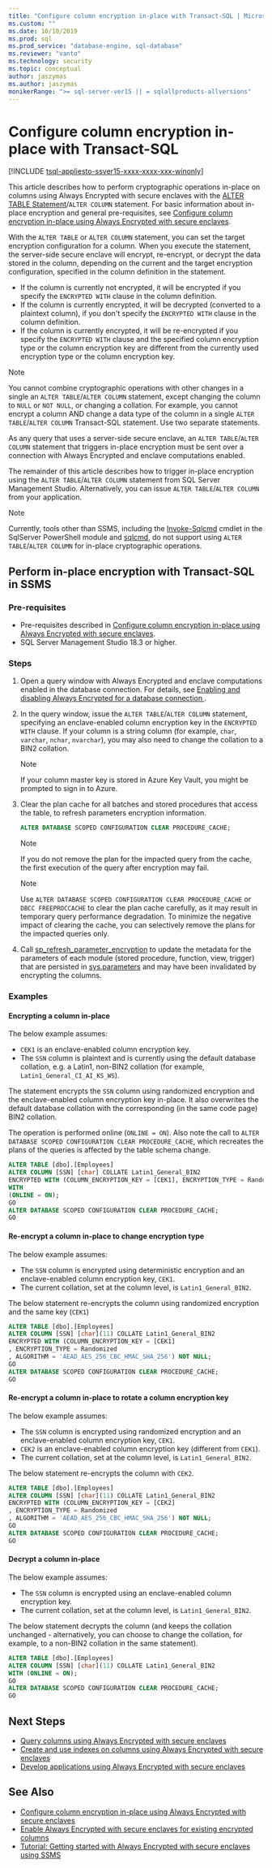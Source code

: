 ```yaml
---
title: "Configure column encryption in-place with Transact-SQL | Microsoft Docs"
ms.custom: ""
ms.date: 10/10/2019
ms.prod: sql
ms.prod_service: "database-engine, sql-database"
ms.reviewer: "vanto"
ms.technology: security
ms.topic: conceptual
author: jaszymas
ms.author: jaszymas
monikerRange: ">= sql-server-ver15 || = sqlallproducts-allversions" 
---
```

# Configure column encryption in-place with Transact-SQL
[!INCLUDE [tsql-appliesto-ssver15-xxxx-xxxx-xxx-winonly](../../../includes/tsql-appliesto-ssver15-xxxx-xxxx-xxx-winonly.md)]

This article describes how to perform cryptographic operations in-place on columns using Always Encrypted with secure enclaves with the [ALTER TABLE Statement](../../../odbc/microsoft/alter-table-statement.md)/`ALTER COLUMN` statement. For basic information about in-place encryption and general pre-requisites, see [Configure column encryption in-place using Always Encrypted with secure enclaves](always-encrypted-enclaves-configure-encryption.md).

With the `ALTER TABLE` or `ALTER COLUMN` statement, you can set the target encryption configuration for a column. When you execute the statement, the server-side secure enclave will encrypt, re-encrypt, or decrypt the data stored in the column, depending on the current and the target encryption configuration, specified in the column definition in the statement. 
- If the column is currently not encrypted, it will be encrypted if you specify the `ENCRYPTED WITH` clause in the column definition.
- If the column is currently encrypted, it will be decrypted (converted to a plaintext column), if you don't specify the `ENCRYPTED WITH` clause in the column definition.
- If the column is currently encrypted, it will be re-encrypted if you specify the `ENCRYPTED WITH` clause and the specified column encryption type or the column encryption key are different from the currently used encryption type or the column encryption key. 

> [!NOTE]
> You cannot combine cryptographic operations with other changes in a single an `ALTER TABLE`/`ALTER COLUMN` statement, except changing the column to `NULL` or `NOT NULL`, or changing a collation. For example, you cannot encrypt a column AND change a data type of the column in a single `ALTER TABLE`/`ALTER COLUMN` Transact-SQL statement. Use two separate statements.

As any query that uses a server-side secure enclave, an `ALTER TABLE`/`ALTER COLUMN` statement that triggers in-place encryption must be sent over a connection with Always Encrypted and enclave computations enabled. 

The remainder of this article describes how to trigger in-place encryption using the `ALTER TABLE`/`ALTER COLUMN` statement from SQL Server Management Studio. Alternatively, you can issue `ALTER TABLE`/`ALTER COLUMN` from your application. 

> [!NOTE]
> Currently, tools other than SSMS, including the [Invoke-Sqlcmd](https://docs.microsoft.com/powershell/module/sqlserver/invoke-sqlcmd) cmdlet in the SqlServer PowerShell module and [sqlcmd](../../../tools/sqlcmd-utility.md), do not support using `ALTER TABLE`/`ALTER COLUMN` for in-place cryptographic operations.

## Perform in-place encryption with Transact-SQL in SSMS
### Pre-requisites
- Pre-requisites described in [Configure column encryption in-place using Always Encrypted with secure enclaves](always-encrypted-enclaves-configure-encryption.md).
- SQL Server Management Studio 18.3 or higher.

### Steps
1. Open a query window with Always Encrypted and enclave computations enabled in the database connection. For details, see [Enabling and disabling Always Encrypted for a database connection ](always-encrypted-query-columns-ssms.md#en-dis).
2. In the query window, issue the `ALTER TABLE`/`ALTER COLUMN` statement, specifying an enclave-enabled column encryption key in the `ENCRYPTED WITH` clause. If your column is a string column (for example, `char`, `varchar`, `nchar`, `nvarchar`), you may also need to change the collation to a BIN2 collation. 
    
    > [!NOTE]
    > If your column master key is stored in Azure Key Vault, you might be prompted to sign in to Azure.

3. Clear the plan cache for all batches and stored procedures that access the table, to refresh parameters encryption information. 
 
    ```sql
    ALTER DATABASE SCOPED CONFIGURATION CLEAR PROCEDURE_CACHE;
    ```
    > [!NOTE]
    > If you do not remove the plan for the impacted query from the cache, the first execution of the query after encryption may fail.

    > [!NOTE]
    > Use `ALTER DATABASE SCOPED CONFIGURATION CLEAR PROCEDURE_CACHE` or `DBCC FREEPROCCACHE` to clear the plan cache carefully, as it may result in temporary query performance degradation. To minimize the negative impact of clearing the cache, you can selectively remove the plans for the impacted queries only.

4.  Call [sp_refresh_parameter_encryption](../../system-stored-procedures/sp-refresh-parameter-encryption-transact-sql.md) to update the metadata for the parameters of each module (stored procedure, function, view, trigger) that are persisted in [sys.parameters](../..//system-catalog-views/sys-parameters-transact-sql.md) and may have been invalidated by encrypting the columns.

### Examples
#### Encrypting a column in-place
The below example assumes:
- `CEK1` is an enclave-enabled column encryption key.
- The `SSN` column is plaintext and is currently using the default database collation, e.g. a Latin1, non-BIN2 collation (for example, `Latin1_General_CI_AI_KS_WS`).

The statement encrypts the `SSN` column using randomized encryption and the enclave-enabled column encryption key in-place. It also overwrites the default database collation with the corresponding (in the same code page) BIN2 collation.

The operation is performed online (`ONLINE = ON`). Also note the call to `ALTER DATABASE SCOPED CONFIGURATION CLEAR PROCEDURE_CACHE`, which recreates the plans of the queries is affected by the table schema change.

```sql
ALTER TABLE [dbo].[Employees]
ALTER COLUMN [SSN] [char] COLLATE Latin1_General_BIN2
ENCRYPTED WITH (COLUMN_ENCRYPTION_KEY = [CEK1], ENCRYPTION_TYPE = Randomized, ALGORITHM = 'AEAD_AES_256_CBC_HMAC_SHA_256') NOT NULL
WITH
(ONLINE = ON);
GO
ALTER DATABASE SCOPED CONFIGURATION CLEAR PROCEDURE_CACHE;
GO
```

#### Re-encrypt a column in-place to change encryption type
The below example assumes:
- The `SSN` column is encrypted using deterministic encryption and an enclave-enabled column encryption key, `CEK1`.
- The current collation, set at the column level, is `Latin1_General_BIN2`.

The below statement re-encrypts the column using randomized encryption and the same key (`CEK1`)

```sql
ALTER TABLE [dbo].[Employees]
ALTER COLUMN [SSN] [char](11) COLLATE Latin1_General_BIN2
ENCRYPTED WITH (COLUMN_ENCRYPTION_KEY = [CEK1]
, ENCRYPTION_TYPE = Randomized
, ALGORITHM = 'AEAD_AES_256_CBC_HMAC_SHA_256') NOT NULL;
GO
ALTER DATABASE SCOPED CONFIGURATION CLEAR PROCEDURE_CACHE;
GO
```

#### Re-encrypt a column in-place to rotate a column encryption key
The below example assumes:
- The `SSN` column is encrypted using randomized encryption and an enclave-enabled column encryption key, `CEK1`.
- `CEK2` is an enclave-enabled column encryption key (different from `CEK1`).
- The current collation, set at the column level, is `Latin1_General_BIN2`.

The below statement re-encrypts the column with `CEK2`.

```sql
ALTER TABLE [dbo].[Employees]
ALTER COLUMN [SSN] [char](11) COLLATE Latin1_General_BIN2
ENCRYPTED WITH (COLUMN_ENCRYPTION_KEY = [CEK2]
, ENCRYPTION_TYPE = Randomized
, ALGORITHM = 'AEAD_AES_256_CBC_HMAC_SHA_256') NOT NULL;
GO
ALTER DATABASE SCOPED CONFIGURATION CLEAR PROCEDURE_CACHE;
GO
```
#### Decrypt a column in-place
The below example assumes:
- The `SSN` column is encrypted using an enclave-enabled column encryption key.
- The current collation, set at the column level, is `Latin1_General_BIN2`.

The below statement decrypts the column (and keeps the collation unchanged - alternatively, you can choose to change the collation, for example, to a non-BIN2 collation in the same statement).

```sql
ALTER TABLE [dbo].[Employees]
ALTER COLUMN [SSN] [char](11) COLLATE Latin1_General_BIN2
WITH (ONLINE = ON);
GO
ALTER DATABASE SCOPED CONFIGURATION CLEAR PROCEDURE_CACHE;
GO
```

## Next Steps
- [Query columns using Always Encrypted with secure enclaves](always-encrypted-enclaves-query-columns.md)
- [Create and use indexes on columns using Always Encrypted with secure enclaves](always-encrypted-enclaves-create-use-indexes.md)
- [Develop applications using Always Encrypted with secure enclaves](always-encrypted-enclaves-client-development.md)

## See Also  
- [Configure column encryption in-place using Always Encrypted with secure enclaves](always-encrypted-enclaves-configure-encryption.md)
- [Enable Always Encrypted with secure enclaves for existing encrypted columns](always-encrypted-enclaves-enable-for-encrypted-columns.md)
- [Tutorial: Getting started with Always Encrypted with secure enclaves using SSMS](../tutorial-getting-started-with-always-encrypted-enclaves.md)